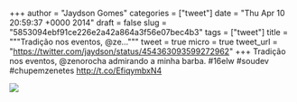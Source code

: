 
+++
author = "Jaydson Gomes"
categories = ["tweet"]
date = "Thu Apr 10 20:59:37 +0000 2014"
draft = false
slug = "5853094ebf91ce226e2a42a864a3f56e07bec4b3"
tags = ["tweet"]
title = """Tradição nos eventos, @ze..."""
tweet = true
micro = true
tweet_url = "https://twitter.com/jaydson/status/454363093599272962"
+++
Tradição nos eventos, @zenorocha admirando a minha barba. #16elw #soudev #chupemzenetes http://t.co/EfiqymbxN4

![](/images/tweet-media/454363093599272962-Bk440zJIMAA9OE6.jpg)